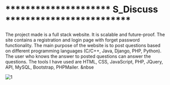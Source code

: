 # ********************* S_Discuss *************************

The project made is a full stack website. It is scalable and future-proof. The site contains a registration  and login page with forget password functionality. The main purpose of the website is to post questions based on different programming languages (C/C++, Java, Django, PHP, Python). The user who knows the answer to posted questions can answer the questions. The tools I have used are HTML, CSS, JavaScript, PHP, JQuery, API, MySQL, Bootstrap, PHPMailer.<be>
<be>
&nbse

![1](https://github.com/Sumit-me/Discuss/assets/98024836/48c6f247-d8c8-4e86-bc14-809dacfcd4d4)


